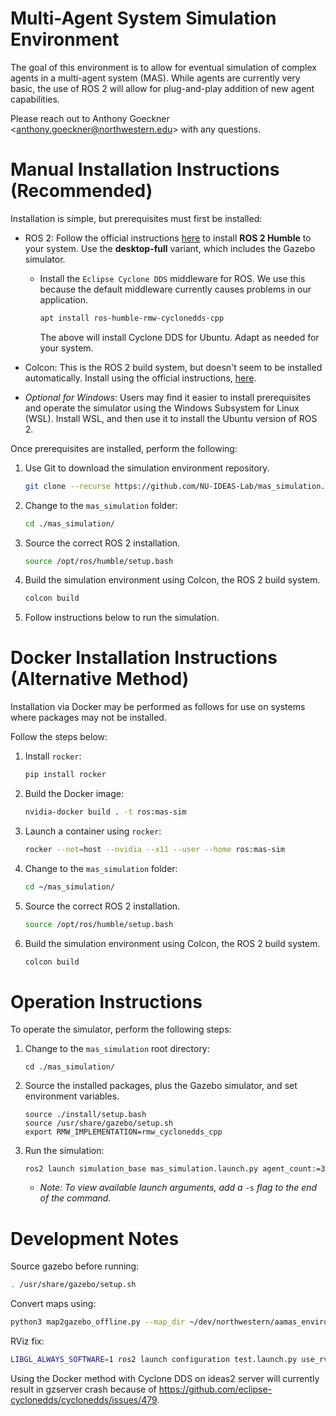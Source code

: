 # Multi-Agent System Simulation Environment

The goal of this environment is to allow for eventual simulation of complex agents in a multi-agent system (MAS). While agents are currently very basic, the use of ROS 2 will allow for plug-and-play addition of new agent capabilities.

Please reach out to Anthony Goeckner \<anthony.goeckner@northwestern.edu\> with any questions.


# Manual Installation Instructions (Recommended)

Installation is simple, but prerequisites must first be installed:

 * ROS 2: Follow the official instructions [here](https://docs.ros.org/en/humble/Installation.html) to install **ROS 2 Humble** to your system. Use the **desktop-full** variant, which includes the Gazebo simulator.

   * Install the `Eclipse Cyclone DDS` middleware for ROS. We use this because the default middleware currently causes problems in our application.
     ```bash
     apt install ros-humble-rmw-cyclonedds-cpp
     ```
     The above will install Cyclone DDS for Ubuntu. Adapt as needed for your system.

 * Colcon: This is the ROS 2 build system, but doesn't seem to be installed automatically. Install using the official instructions, [here](https://colcon.readthedocs.io/en/released/user/installation.html).

 * *Optional for Windows*: Users may find it easier to install prerequisites and operate the simulator using the Windows Subsystem for Linux (WSL). Install WSL, and then use it to install the Ubuntu version of ROS 2.

Once prerequisites are installed, perform the following:

 1) Use Git to download the simulation environment repository.

    ```bash
    git clone --recurse https://github.com/NU-IDEAS-Lab/mas_simulation.git
    ```
    
 2) Change to the `mas_simulation` folder:

    ```bash
    cd ./mas_simulation/
    ```

 3) Source the correct ROS 2 installation.
   
    ```bash
    source /opt/ros/humble/setup.bash
    ```
    
 4) Build the simulation environment using Colcon, the ROS 2 build system.

    ```bash
    colcon build
    ```

 5) Follow instructions below to run the simulation.


# Docker Installation Instructions (Alternative Method)
Installation via Docker may be performed as follows for use on systems where packages may not be installed.

Follow the steps below:

 1) Install `rocker`:
    ```bash
    pip install rocker
    ```

 2) Build the Docker image:
    ```bash
    nvidia-docker build . -t ros:mas-sim

 3) Launch a container using `rocker`:
    ```bash
    rocker --net=host --nvidia --x11 --user --home ros:mas-sim
    ```

 4) Change to the `mas_simulation` folder:

    ```bash
    cd ~/mas_simulation/
    ```

 5) Source the correct ROS 2 installation.
   
    ```bash
    source /opt/ros/humble/setup.bash
    ```
    
 6) Build the simulation environment using Colcon, the ROS 2 build system.

    ```bash
    colcon build
    ```


# Operation Instructions
To operate the simulator, perform the following steps:

 1) Change to the `mas_simulation` root directory:

    ```
    cd ./mas_simulation/
    ```

 2) Source the installed packages, plus the Gazebo simulator, and set environment variables.
   
    ```
    source ./install/setup.bash
    source /usr/share/gazebo/setup.sh
    export RMW_IMPLEMENTATION=rmw_cyclonedds_cpp
    ```

 3) Run the simulation:

    ```
    ros2 launch simulation_base mas_simulation.launch.py agent_count:=3
    ```

    * *Note: To view available launch arguments, add a* `-s` *flag to the end of the command.*

# Development Notes
Source gazebo before running:

   ```bash
   . /usr/share/gazebo/setup.sh
   ```

Convert maps using:
   ```bash
   python3 map2gazebo_offline.py --map_dir ~/dev/northwestern/aamas_environment/src/patrolling_sim/maps/cumberland/cumberland.pgm --export_dir ~/dev/northwestern/
   ```

RViz fix:
   ```bash
   LIBGL_ALWAYS_SOFTWARE=1 ros2 launch configuration test.launch.py use_rviz:=true
   ```

Using the Docker method with Cyclone DDS on ideas2 server will currently result in gzserver crash because of https://github.com/eclipse-cyclonedds/cyclonedds/issues/479.